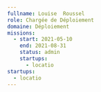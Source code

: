 ```yaml
---
fullname: Louise  Roussel
role: Chargée de Déploiement
domaine: Déploiement
missions:
  - start: 2021-05-10
    end: 2021-08-31
    status: admin
    startups:
      - locatio
startups:
  - locatio
---
```


